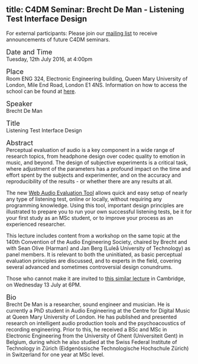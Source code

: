 title: C4DM Seminar: Brecht De Man - Listening Test Interface Design
-----------------

<p>For external participants: Please join our <a href="/seminars.html">mailing list</a> to receive announcements of future C4DM seminars.</p>


<span style="font-size: 130%;">Date and Time</span></br>
Tuesday, 12th July 2016, at 4:00pm

<span style="font-size: 130%;">Place</span></br>
Room ENG 324, Electronic Engineering building, Queen Mary University of London, Mile End Road, London E1 4NS. Information on how to access the school can be found at <a href="http://www.eecs.qmul.ac.uk/contact-us/">here</a>.

<span style="font-size: 130%;">Speaker</span></br>
Brecht De Man

<span style="font-size: 130%;">Title</span></br>
Listening Test Interface Design

<span style="font-size: 130%;">Abstract</span></br>
Perceptual evaluation of audio is a key component in a wide range of research topics, from headphone design over codec quality to emotion in music, and beyond. The design of subjective experiments is a critical task, where adjustment of the parameters has a profound impact on the time and effort spent by the subjects and experimenter, and on the accuracy and reproducibility of the results - or whether there are any results at all. 

The new <a href="https://github.com/BrechtDeMan/WebAudioEvaluationTool">Web Audio Evaluation Tool</a> allows quick and easy setup of nearly any type of listening test, online or locally, without requiring any programming knowledge. Using this tool, important design principles are illustrated to prepare you to run your own successful listening tests, be it for your first study as an MSc student, or to improve your process as an experienced researcher. 

This lecture includes content from a workshop on the same topic at the 140th Convention of the Audio Engineering Society, chaired by Brecht and with Sean Olive (Harman) and Jan Berg (Luleå University of Technology) as panel members. It is relevant to both the uninitiated, as basic perceptual evaluation principles are discussed, and to experts in the field, covering several advanced and sometimes controversial design conundrums. 

Those who cannot make it are invited to <a href="http://www.aes-uk.org/forthcoming-meetings/listening-test-interface-design/">this similar lecture</a> in Cambridge, on Wednesday 13 July at 6PM.

<span style="font-size: 130%;">Bio</span></br>
Brecht De Man is a researcher, sound engineer and musician. He is currently a PhD student in Audio Engineering at the Centre for Digital Music at Queen Mary University of London. He has published and presented research on intelligent audio production tools and the psychoacoustics of recording engineering. Prior to this, he received a BSc and MSc in Electronic Engineering from the University of Ghent (Universiteit Gent) in Belgium, during which he also studied at the Swiss Federal Institute of Technology in Zürich (Eidgenössische Technologische Hochschule Zürich) in Switzerland for one year at MSc level. 

